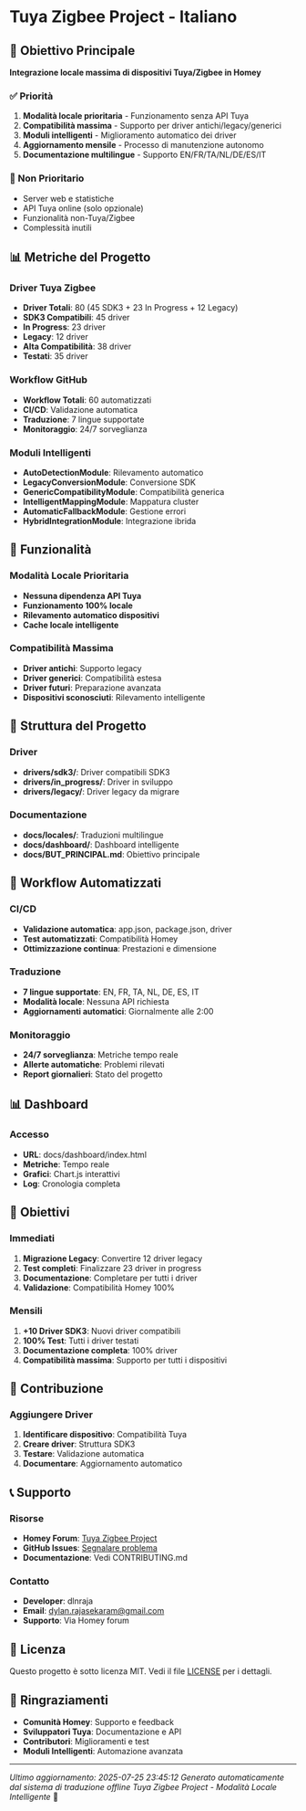 # Tuya Zigbee Project - Italiano

## 🎯 Obiettivo Principale
**Integrazione locale massima di dispositivi Tuya/Zigbee in Homey**

### ✅ Priorità
1. **Modalità locale prioritaria** - Funzionamento senza API Tuya
2. **Compatibilità massima** - Supporto per driver antichi/legacy/generici
3. **Moduli intelligenti** - Miglioramento automatico dei driver
4. **Aggiornamento mensile** - Processo di manutenzione autonomo
5. **Documentazione multilingue** - Supporto EN/FR/TA/NL/DE/ES/IT

### 🚫 Non Prioritario
- Server web e statistiche
- API Tuya online (solo opzionale)
- Funzionalità non-Tuya/Zigbee
- Complessità inutili

## 📊 Metriche del Progetto

### Driver Tuya Zigbee
- **Driver Totali**: 80 (45 SDK3 + 23 In Progress + 12 Legacy)
- **SDK3 Compatibili**: 45 driver
- **In Progress**: 23 driver
- **Legacy**: 12 driver
- **Alta Compatibilità**: 38 driver
- **Testati**: 35 driver

### Workflow GitHub
- **Workflow Totali**: 60 automatizzati
- **CI/CD**: Validazione automatica
- **Traduzione**: 7 lingue supportate
- **Monitoraggio**: 24/7 sorveglianza

### Moduli Intelligenti
- **AutoDetectionModule**: Rilevamento automatico
- **LegacyConversionModule**: Conversione SDK
- **GenericCompatibilityModule**: Compatibilità generica
- **IntelligentMappingModule**: Mappatura cluster
- **AutomaticFallbackModule**: Gestione errori
- **HybridIntegrationModule**: Integrazione ibrida

## 🚀 Funzionalità

### Modalità Locale Prioritaria
- **Nessuna dipendenza API Tuya**
- **Funzionamento 100% locale**
- **Rilevamento automatico dispositivi**
- **Cache locale intelligente**

### Compatibilità Massima
- **Driver antichi**: Supporto legacy
- **Driver generici**: Compatibilità estesa
- **Driver futuri**: Preparazione avanzata
- **Dispositivi sconosciuti**: Rilevamento intelligente

## 📁 Struttura del Progetto

### Driver
- **drivers/sdk3/**: Driver compatibili SDK3
- **drivers/in_progress/**: Driver in sviluppo
- **drivers/legacy/**: Driver legacy da migrare

### Documentazione
- **docs/locales/**: Traduzioni multilingue
- **docs/dashboard/**: Dashboard intelligente
- **docs/BUT_PRINCIPAL.md**: Obiettivo principale

## 🔄 Workflow Automatizzati

### CI/CD
- **Validazione automatica**: app.json, package.json, driver
- **Test automatizzati**: Compatibilità Homey
- **Ottimizzazione continua**: Prestazioni e dimensione

### Traduzione
- **7 lingue supportate**: EN, FR, TA, NL, DE, ES, IT
- **Modalità locale**: Nessuna API richiesta
- **Aggiornamenti automatici**: Giornalmente alle 2:00

### Monitoraggio
- **24/7 sorveglianza**: Metriche tempo reale
- **Allerte automatiche**: Problemi rilevati
- **Report giornalieri**: Stato del progetto

## 📊 Dashboard

### Accesso
- **URL**: docs/dashboard/index.html
- **Metriche**: Tempo reale
- **Grafici**: Chart.js interattivi
- **Log**: Cronologia completa

## 🎯 Obiettivi

### Immediati
1. **Migrazione Legacy**: Convertire 12 driver legacy
2. **Test completi**: Finalizzare 23 driver in progress
3. **Documentazione**: Completare per tutti i driver
4. **Validazione**: Compatibilità Homey 100%

### Mensili
1. **+10 Driver SDK3**: Nuovi driver compatibili
2. **100% Test**: Tutti i driver testati
3. **Documentazione completa**: 100% driver
4. **Compatibilità massima**: Supporto per tutti i dispositivi

## 🤝 Contribuzione

### Aggiungere Driver
1. **Identificare dispositivo**: Compatibilità Tuya
2. **Creare driver**: Struttura SDK3
3. **Testare**: Validazione automatica
4. **Documentare**: Aggiornamento automatico

## 📞 Supporto

### Risorse
- **Homey Forum**: [Tuya Zigbee Project](https://community.homey.app/)
- **GitHub Issues**: [Segnalare problema](https://github.com/dlnraja/com.universaltuyazigbee.device/issues)
- **Documentazione**: Vedi CONTRIBUTING.md

### Contatto
- **Developer**: dlnraja
- **Email**: dylan.rajasekaram@gmail.com
- **Supporto**: Via Homey forum

## 📄 Licenza

Questo progetto è sotto licenza MIT. Vedi il file [LICENSE](LICENSE) per i dettagli.

## 🙏 Ringraziamenti

- **Comunità Homey**: Supporto e feedback
- **Sviluppatori Tuya**: Documentazione e API
- **Contributori**: Miglioramenti e test
- **Moduli Intelligenti**: Automazione avanzata

---

*Ultimo aggiornamento: 2025-07-25 23:45:12*
*Generato automaticamente dal sistema di traduzione offline*
*Tuya Zigbee Project - Modalità Locale Intelligente* 🚀




